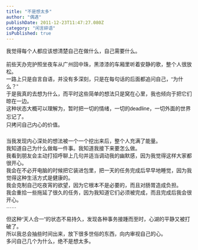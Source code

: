 ```yaml
---
title: "不是想太多"
author: "偶遇"
publishDate: 2011-12-23T11:47:27.080Z
category: "闲言碎语"
isPublished: true
---
```


<div><font face="arial"    >我觉得每个人都应该想清楚自己在做什么，自己需要什么。</font></div><div><font face="arial"    ><br></font></div><div><font face="arial"    >前些天办完护照坐夜车从广州回中珠，黑漆漆的车厢里听着安静的歌，整个人很放松。</font></div><div><font face="arial"    >一路上只是自言自语，并没有多深刻，只是在每句话的后面都追问自己，“为什么？”</font></div><div><font face="arial"    >于是我真的去想为什么，而平时这些简单的想法只是窝在心里，我也倾向于把它们晾在一边。</font></div><div><div style="line-height: 22px;"    ><font face="arial"    >这种状态大概可以理解为，暂时把一切的情绪，一切的deadline，一切外面的世界忘记了。</font></div><div style="line-height: 22px;"    ><font face="arial"    >只拷问自己内心的价值。</font></div></div><div style="line-height: 22px;"    ><font face="arial"    ><br></font></div><div><font face="arial"    >当我发现内心深处的想法被一个一个挖出来后，整个人充满了能量。</font></div><div><font face="arial"    >我知道自己为什么做每一件事。我知道我接下来要怎么做。</font></div><div><font face="arial"    >我看到朋友会主动打招呼聊上几句并适当调动我的幽默感，因为我觉得这样大家都很开心。</font></div><div><font face="arial"    >我会在不必开电脑的时候把它装进包里，把一天的任务完成后早早地睡觉，因为我觉得这种生活方式是健康的。</font></div><div><font face="arial"    >我会克制自己吃夜宵的欲望，因为它根本不是必要的，而且对肠胃造成负担。</font></div><div><font face="arial"    >我会重拾一些拖延了很久的任务，因为我知道它们必须被完成，而且完成后我会很开心。</font></div><div><font face="arial"    >……</font></div><div><font face="arial"    ><br></font></div><div><font face="arial"    >但这种“天人合一”的状态不易持久，发现各种事务接踵而至时，心湖的平静又被打破了。</font></div><div><font face="arial"    >所以我总会抽些时间出来，放下很多世俗的东西，向内审视自己的心。</font></div><div><font face="arial"    >多问自己几个为什么，绝不是想太多。</font></div>